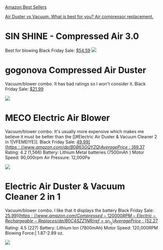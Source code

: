 
[Amazon Best Sellers](https://www.amazon.com/Best-Sellers-Compressed-Air-Dusters/zgbs/pc/3012916011)

[Air Duster vs Vacuum. What is best for you? Air compressor replacement.](https://www.youtube.com/watch?v=WaQs9Vnqly4)
# SIN SHINE - Compressed Air 3.0

Best for blowing
Black Friday Sale: [$54.59](https://www.amazon.com/SIN-SHINE-Compressed-Electric-AD01-Black/dp/B083LNC6NR)
![](https://m.media-amazon.com/images/I/61ld54uLiSL._AC_SL1500_.jpg)

# gogonova Compressed Air Duster

Vacuum/blower combo. It has bad ratings so I won't consider it.
Black Friday Sale: [$21.99](https://www.amazon.com/gogonova-Compressed-60000RPM-Keyboard-Rechargeable/dp/B0BHQ8QGFP)

![](https://m.media-amazon.com/images/I/61YDbaUEzLL._AC_SL1500_.jpg)

# MECO Electric Air Blower

Vacuum/blower combo. It's usually more expensive which makes me believe it must be better than the [[#Electric Air Duster & Vacuum Cleaner 2 in 1|VFEMEIYE]].
Black Friday Sale: [$49.99](https://www.amazon.com/dp/B0B63GQYZQ)
Average Price: [$69.37](https://camelcamelcamel.com/product/B0B63GQYZQ)
Rating: 4.2 (1,566)
Battery: Lithium Metal batteries (7500mAh )
Motor Speed: 90,000rpm 
Air Pressure: 12,000Pa

![](https://m.media-amazon.com/images/I/61FZ1hl8BoL._AC_SL1500_.jpg)
# Electric Air Duster & Vacuum Cleaner 2 in 1

Vacuum/blower combo. I like that it displays the battery
Black Friday Sale: [$25.99](https://www.amazon.com/Compressed-120000RPM-Electric-Rechargeable-Replaces/dp/B0C4SZZ1NR/ref=sr_1_3)
Average Price: [$52.27](https://camelcamelcamel.com/product/B0C4SZZ1NR)
Rating: 4.5 (227)
Battery: Lithium Ion (7800mAh)
Motor Speed: 120,000RPM
Blowing Force:| 1.87-2.89 oz.

![](https://m.media-amazon.com/images/I/61KG1VKkY+L._AC_SL1500_.jpg)